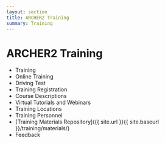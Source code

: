 ```yaml
---
layout: section
title: ARCHER2 Training
summary: Training 
---
```


# ARCHER2 Training #

* Training
* Online Training
* Driving Test
* Training Registration
* Course Descriptions
* Virtual Tutorials and Webinars
* Training Locations
* Training Personnel
* [Training Materials Repository]({{ site.url }}{{ site.baseurl }}/training/materials/)
* Feedback